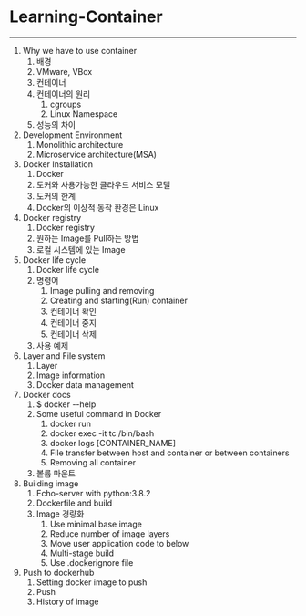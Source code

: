 # Learning-Container
---
1. Why we have to use container
    1. 배경
    2. VMware, VBox
    3. 컨테이너
    4. 컨테이너의 원리
        1. cgroups
        2. Linux Namespace
    5. 성능의 차이
2. Development Environment
    1. Monolithic architecture
    2. Microservice architecture(MSA)
3. Docker Installation
    1. Docker
    2. 도커와 사용가능한 클라우드 서비스 모델
    3. 도커의 한계
    4. Docker의 이상적 동작 환경은 Linux
4. Docker registry
    1. Docker registry
    2. 원하는 Image를 Pull하는 방법
    3. 로컬 시스템에 있는 Image
5. Docker life cycle
    1. Docker life cycle
    2. 명령어
        1. Image pulling and removing
        2. Creating and starting(Run) container
        3. 컨테이너 확인
        4. 컨테이너 중지
        5. 컨테이너 삭제
    3. 사용 예제
6. Layer and File system
    1. Layer
    2. Image information
    3. Docker data management
7. Docker docs
    1. $ docker --help
    2. Some useful command in Docker
        1. docker run
        2. docker exec -it tc /bin/bash
        3. docker logs \[CONTAINER_NAME\]
        4. File transfer between host and container or between containers
        5. Removing all container
    3. 볼륨 마운트
8. Building image
    1. Echo-server with python:3.8.2
    2. Dockerfile and build
    3. Image 경량화
        1. Use minimal base image
        2. Reduce number of image layers
        3. Move user application code to below
        4. Multi-stage build
        5. Use .dockerignore file
9. Push to dockerhub
    1. Setting docker image to push
    2. Push
    3. History of image